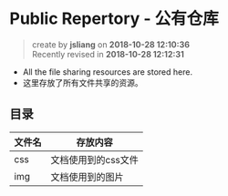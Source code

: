 Public Repertory - 公有仓库
===

> create by **jsliang** on **2018-10-28 12:10:36**   
> Recently revised in **2018-10-28 12:12:31**

* All the file sharing resources are stored here.
* 这里存放了所有文件共享的资源。

## 目录
| 文件名 | 存放内容            |
| ------ | ------------------- |
| css    | 文档使用到的css文件 |
| img    | 文档使用到的图片    |
